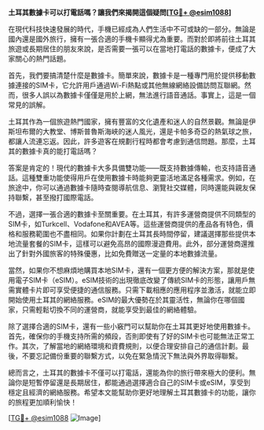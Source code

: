 **土耳其數據卡可以打電話嗎？讓我們來揭開這個疑問[[TG💪+ @esim1088](https://t.me/s/esim1088)]**

在現代科技快速發展的時代，手機已經成為人們生活中不可或缺的一部分。無論是國內還是國外旅行，擁有一張合適的手機卡顯得尤為重要。而對於即將前往土耳其旅遊或長期居住的朋友來說，是否需要一張可以在當地打電話的數據卡，便成了大家關心的熱門話題。

首先，我們要搞清楚什麼是數據卡。簡單來說，數據卡是一種專門用於提供移動數據連接的SIM卡，它允許用戶通過Wi-Fi熱點或其他無線網絡設備訪問互聯網。然而，很多人誤以為數據卡僅僅是用於上網，無法進行語音通話。事實上，這是一個常見的誤解。

土耳其作為一個旅遊熱門國家，擁有豐富的文化遺產和迷人的自然景觀。無論是伊斯坦布爾的大教堂、博斯普魯斯海峽的迷人風光，還是卡帕多奇亞的熱氣球之旅，都讓人流連忘返。因此，許多遊客在規劃行程時都會考慮到通信問題。那麼，土耳其的數據卡真的能打電話嗎？

答案是肯定的！現代的數據卡大多具備雙功能——既支持數據傳輸，也支持語音通話。這種雙重功能使得用戶在使用數據卡時能夠更靈活地滿足各種需求。例如，在旅途中，你可以通過數據卡隨時查閱導航信息、瀏覽社交媒體，同時還能與親友保持聯繫，甚至撥打國際電話。

不過，選擇一張合適的數據卡至關重要。在土耳其，有許多運營商提供不同類型的SIM卡，如Turkcell、Vodafone和AVEA等。這些運營商提供的產品各有特色，價格和服務範圍也不盡相同。如果你計劃在土耳其長時間停留，建議選擇那些提供本地流量套餐的SIM卡，這樣可以避免高昂的國際漫遊費用。此外，部分運營商還推出了針對外國旅客的特殊優惠，比如免費贈送一定量的本地數據流量。

當然，如果你不想麻煩地購買本地SIM卡，還有一個更方便的解決方案，那就是使用電子SIM卡（eSIM）。eSIM技術的出現徹底改變了傳統SIM卡的形態，讓用戶無需實體卡片即可享受便捷的通信服務。只需下載相應的應用程序並激活，就能立即開始使用土耳其的網絡服務。eSIM的最大優勢在於其靈活性，無論你在哪個國家，只需輕鬆切換不同的運營商，就能享受到最佳的網絡體驗。

除了選擇合適的SIM卡，還有一些小竅門可以幫助你在土耳其更好地使用數據卡。首先，確保你的手機支持所需的頻段，否則即使有了好的SIM卡也可能無法正常工作。其次，了解當地的網絡環境和資費規則，以便合理安排自己的通信計劃。最後，不要忘記備份重要的聯繫方式，以免在緊急情況下無法與外界取得聯繫。

總而言之，土耳其的數據卡不僅可以打電話，還能為你的旅行帶來極大的便利。無論你是短暫停留還是長期居住，都能通過選擇適合自己的SIM卡或eSIM，享受到穩定且經濟的網絡服務。希望本文能幫助你更好地理解土耳其數據卡的功能，讓你的旅程更加順利愉快！

[[TG💪+ @esim1088](https://t.me/s/esim1088) ![Image](https://i.postimg.cc/4NQfJmqS/Snipaste-2025-05-13-00-14-12.png)]